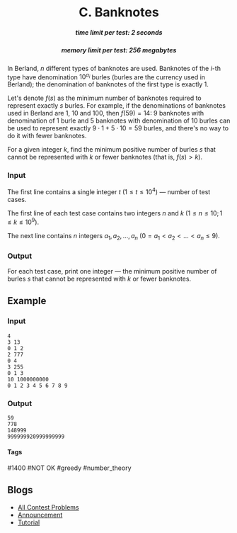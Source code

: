 <h1 style='text-align: center;'> C. Banknotes</h1>

<h5 style='text-align: center;'>time limit per test: 2 seconds</h5>
<h5 style='text-align: center;'>memory limit per test: 256 megabytes</h5>

In Berland, $n$ different types of banknotes are used. Banknotes of the $i$-th type have denomination $10^{a_i}$ burles (burles are the currency used in Berland); the denomination of banknotes of the first type is exactly $1$.

Let's denote $f(s)$ as the minimum number of banknotes required to represent exactly $s$ burles. For example, if the denominations of banknotes used in Berland are $1$, $10$ and $100$, then $f(59) = 14$: $9$ banknotes with denomination of $1$ burle and $5$ banknotes with denomination of $10$ burles can be used to represent exactly $9 \cdot 1 + 5 \cdot 10 = 59$ burles, and there's no way to do it with fewer banknotes.

For a given integer $k$, find the minimum positive number of burles $s$ that cannot be represented with $k$ or fewer banknotes (that is, $f(s) > k$).

### Input

The first line contains a single integer $t$ ($1 \le t \le 10^4$) — number of test cases.

The first line of each test case contains two integers $n$ and $k$ ($1 \le n \le 10; 1 \le k \le 10^9$).

The next line contains $n$ integers $a_1, a_2, \dots, a_n$ ($0 = a_1 < a_2 < \dots < a_n \le 9$).

### Output

For each test case, print one integer — the minimum positive number of burles $s$ that cannot be represented with $k$ or fewer banknotes.

## Example

### Input


```text
4
3 13
0 1 2
2 777
0 4
3 255
0 1 3
10 1000000000
0 1 2 3 4 5 6 7 8 9
```
### Output


```text
59
778
148999
999999920999999999
```


#### Tags 

#1400 #NOT OK #greedy #number_theory 

## Blogs
- [All Contest Problems](../Educational_Codeforces_Round_116_(Rated_for_Div._2).md)
- [Announcement](../blogs/Announcement.md)
- [Tutorial](../blogs/Tutorial.md)
